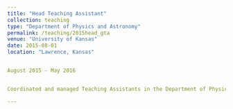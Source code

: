 ```yaml
---
title: "Head Teaching Assistant"
collection: teaching
type: "Department of Physics and Astronomy"
permalink: /teaching/2015head_gta
venue: "University of Kansas"
date: 2015-08-01
location: "Lawrence, Kansas"


August​ ​2015​ ​-​ ​May​ ​2016


Coordinated and managed Teaching Assistants in the Department of Physics and Astronomy. Implemented performance analysis using statistical tools on lab/quiz grades of nearly 4000 students in 12 courses.

---
```

